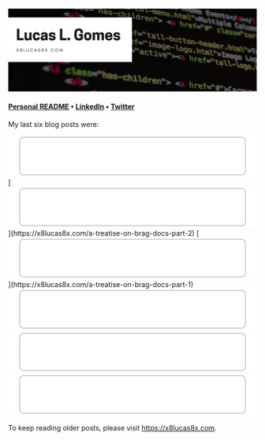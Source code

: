 [![x8lucas8x Blog](https://github.com/x8lucas8x/x8lucas8x/raw/main/banner.jpeg)](https://x8lucas8x.com)

<!--
**x8lucas8x/x8lucas8x** is a ✨ _special_ ✨ repository because its `README.md` (this file) appears on your GitHub profile.

Here are some ideas to get you started:

- 🔭 I’m currently working on ...
- 🌱 I’m currently learning ...
- 👯 I’m looking to collaborate on ...
- 🤔 I’m looking for help with ...
- 💬 Ask me about ...
- 📫 How to reach me: ...
- 😄 Pronouns: ...
- ⚡ Fun fact: ...
-->

<h4>
<a href="https://x8lucas8x.com/personal-readme/">Personal README</a> • <a href="https://www.linkedin.com/in/x8lucas8x">LinkedIn</a> • <a href="https://twitter.com/x8lucas8x">Twitter</a>
</h4>

My last six blog posts were:

<!-- blog-post-list:start -->
[![On deserving](https://raw.githubusercontent.com/x8lucas8x/x8lucas8x/main/blog-post-list-output/Lucas'_Refuge_Feed/On_deserving.svg)](https://x8lucas8x.com/on-deserving)
[![A Treatise on Brag/Hype Docs (Part 2)](https://raw.githubusercontent.com/x8lucas8x/x8lucas8x/main/blog-post-list-output/Lucas'_Refuge_Feed/A_Treatise_on_Brag_Hype_Docs_(Part_2).svg)](https://x8lucas8x.com/a-treatise-on-brag-docs-part-2)
[![A Treatise on Brag/Hype Docs (Part 1)](https://raw.githubusercontent.com/x8lucas8x/x8lucas8x/main/blog-post-list-output/Lucas'_Refuge_Feed/A_Treatise_on_Brag_Hype_Docs_(Part_1).svg)](https://x8lucas8x.com/a-treatise-on-brag-docs-part-1)
[![The low-hanging fruits of technical writing](https://raw.githubusercontent.com/x8lucas8x/x8lucas8x/main/blog-post-list-output/Lucas'_Refuge_Feed/The_low-hanging_fruits_of_technical_writing.svg)](https://x8lucas8x.com/the-low-hanging-fruits-of-technical-writing)
[![Advice to those onboarding](https://raw.githubusercontent.com/x8lucas8x/x8lucas8x/main/blog-post-list-output/Lucas'_Refuge_Feed/Advice_to_those_onboarding.svg)](https://x8lucas8x.com/advice-to-those-onboarding)
[![Being an engineer makes me tick](https://raw.githubusercontent.com/x8lucas8x/x8lucas8x/main/blog-post-list-output/Lucas'_Refuge_Feed/Being_an_engineer_makes_me_tick.svg)](https://x8lucas8x.com/being-an-engineer-makes-me-tick)


<!-- blog-post-list:end -->

To keep reading older posts, please visit https://x8lucas8x.com.
